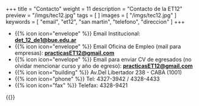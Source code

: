 +++
title = "Contacto"
weight = 11
description = "Contacto de la ET12"
preview = "/imgs/tec12.jpg"
tags = [ ]
images = [
    "/imgs/tec12.jpg"
]
keywords = [ "email", "et12", "san martin", "telefono", "direccion" ]
+++

- {{% icon icon="envelope" %}} Email Institucional: **det_12_de1@bue.edu.ar**
- {{% icon icon="envelope" %}} Email Oficina de Empleo (mail para empresas): **practicasET12@gmail.com**
- {{% icon icon="envelope" %}} Email para enviar CV de egresados (no olvidar mencionar curso y año de egreso): **practicasET12@gmail.com**
- {{% icon icon="building" %}} Av.Del Libertador 238 - CABA (1001)
- {{% icon icon="phone" %}} Tel: 4327-3942 / 4328-4433
- {{% icon icon="fax" %}} Telefax: 4328-9421

{{<mapita>}}